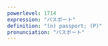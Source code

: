 ```yaml
---
powerlevel: 1714
expression: "パスポート"
definition: "(n) passport; (P)"
pronunciation: "パスポート"
---
```

